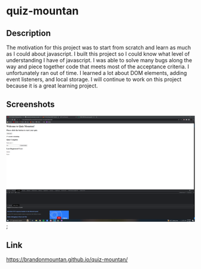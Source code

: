 # quiz-mountan

## Description
The motivation for this project was to start from scratch and learn as much as I could about javascript. I built this project so I could know what level of understanding I have of javascript. I was able to solve many bugs along the way and piece together code that meets most of the acceptance criteria. I unfortunately ran out of time. I learned a lot about DOM elements, adding event listeners, and local storage. I will continue to work on this project because it is a great learning project.

## Screenshots

![screenshot page 1](/assets/images/project4img1.PNG);

## Link

https://brandonmountan.github.io/quiz-mountan/